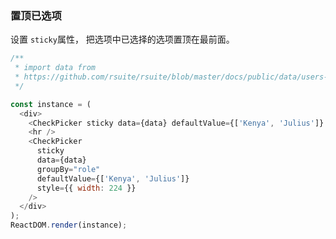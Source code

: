 ### 置顶已选项

设置 `sticky`属性， 把选项中已选择的选项置顶在最前面。

<!--start-code-->

```js
/**
 * import data from
 * https://github.com/rsuite/rsuite/blob/master/docs/public/data/users-role.json
 */

const instance = (
  <div>
    <CheckPicker sticky data={data} defaultValue={['Kenya', 'Julius']} style={{ width: 224 }} />
    <hr />
    <CheckPicker
      sticky
      data={data}
      groupBy="role"
      defaultValue={['Kenya', 'Julius']}
      style={{ width: 224 }}
    />
  </div>
);
ReactDOM.render(instance);
```

<!--end-code-->
